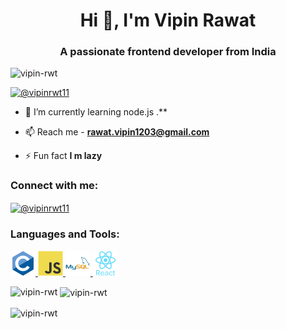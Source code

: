 <h1 align="center">Hi 👋, I'm Vipin Rawat</h1>
<h3 align="center">A passionate frontend developer from India</h3>

<p align="left"> <img src="https://komarev.com/ghpvc/?username=vipin-rwt&label=Profile%20views&color=0e75b6&style=flat" alt="vipin-rwt" /> </p>

<p align="left"> <a href="https://twitter.com/@vipinrwt11" target="blank"><img src="https://img.shields.io/twitter/follow/@vipinrwt11?logo=twitter&style=for-the-badge" alt="@vipinrwt11" /></a> </p>

- 🌱 I’m currently learning  node.js .**

- 📫 Reach me - **rawat.vipin1203@gmail.com**  

- ⚡ Fun fact **I m lazy**

<h3 align="left">Connect with me:</h3>
<p align="left">
<a href="https://twitter.com/@vipinrwt11" target="blank"><img align="center" src="https://raw.githubusercontent.com/rahuldkjain/github-profile-readme-generator/master/src/images/icons/Social/twitter.svg" alt="@vipinrwt11" height="30" width="40" /></a>
</p>

<h3 align="left">Languages and Tools:</h3>
<p align="left"> <a href="https://www.cprogramming.com/" target="_blank" rel="noreferrer"> <img src="https://raw.githubusercontent.com/devicons/devicon/master/icons/c/c-original.svg" alt="c" width="40" height="40"/> </a> <a href="https://developer.mozilla.org/en-US/docs/Web/JavaScript" target="_blank" rel="noreferrer"> <img src="https://raw.githubusercontent.com/devicons/devicon/master/icons/javascript/javascript-original.svg" alt="javascript" width="40" height="40"/> </a> <a href="https://www.mysql.com/" target="_blank" rel="noreferrer"> <img src="https://raw.githubusercontent.com/devicons/devicon/master/icons/mysql/mysql-original-wordmark.svg" alt="mysql" width="40" height="40"/> </a> <a href="https://reactjs.org/" target="_blank" rel="noreferrer"> <img src="https://raw.githubusercontent.com/devicons/devicon/master/icons/react/react-original-wordmark.svg" alt="react" width="40" height="40"/> </a> </p>

<p><img align="left" src="https://github-readme-stats.vercel.app/api/top-langs?username=vipin-rwt&show_icons=true&locale=en&layout=compact" alt="vipin-rwt" /></p>

<p>&nbsp;<img align="center" src="https://github-readme-stats.vercel.app/api?username=vipin-rwt&show_icons=true&locale=en" alt="vipin-rwt" /></p>

<p><img align="center" src="https://github-readme-streak-stats.herokuapp.com/?user=vipin-rwt&" alt="vipin-rwt" /></p>
